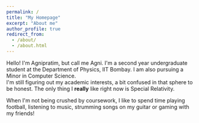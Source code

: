 ```yaml
---
permalink: /
title: "My Homepage"
excerpt: "About me"
author_profile: true
redirect_from: 
  - /about/
  - /about.html
---
```


Hello! I'm Agnipratim, but call me Agni. I'm a second year undergraduate student at the Department of Physics, IIT Bombay. I am also pursuing a Minor in Computer Science.<br> 
I'm still figuring out my academic interests, a bit confused in that sphere to be honest. The only thing I **really** like right now is Special Relativity.

When I'm not being crushed by coursework, I like to spend time playing football, listening to music, strumming songs on my guitar or gaming with my friends!


